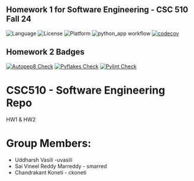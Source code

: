 ## Homework 1 for Software Engineering - CSC 510 Fall 24
![Language](https://img.shields.io/badge/Python-3776AB?style=for-the-badge&logo=python&logoColor=white)
![License](https://img.shields.io/github/license/CSC510-SE-Uddharsh-Vineel-Chandrakant/HW1.svg)
![Platform](https://img.shields.io/badge/Linux-FCC624?style=for-the-badge&logo=linux&logoColor=black)
![python_app workflow](https://github.com/CSC510-SE-Uddharsh-Vineel-Chandrakant/HW1/actions/workflows/python-app.yml/badge.svg)
[![codecov](https://codecov.io/gh/CSC510-SE-Uddharsh-Vineel-Chandrakant/HW1/graph/badge.svg?token=7HN53KY6WF)](https://codecov.io/gh/CSC510-SE-Uddharsh-Vineel-Chandrakant/HW1)

## Homework 2 Badges
[![Autopep8 Check](https://github.com/CSC510-SE-Uddharsh-Vineel-Chandrakant/HW1/actions/workflows/autopep8_check.yml/badge.svg)](https://github.com/CSC510-SE-Uddharsh-Vineel-Chandrakant/HW1/actions/workflows/autopep8_check.yml)
[![Pyflakes Check](https://github.com/CSC510-SE-Uddharsh-Vineel-Chandrakant/HW1/actions/workflows/pyflakes_check.yml/badge.svg)](https://github.com/CSC510-SE-Uddharsh-Vineel-Chandrakant/HW1/actions/workflows/pyflakes_check.yml)
[![Pylint Check](https://github.com/CSC510-SE-Uddharsh-Vineel-Chandrakant/HW1/actions/workflows/pylint_check.yml/badge.svg)](https://github.com/CSC510-SE-Uddharsh-Vineel-Chandrakant/HW1/actions/workflows/pylint_check.yml)

# CSC510 - Software Engineering Repo
HW1 & HW2
# Group Members:
- Uddharsh Vasili -uvasili
- Sai Vineel Reddy Marreddy - smarred
- Chandrakant Koneti - ckoneti
